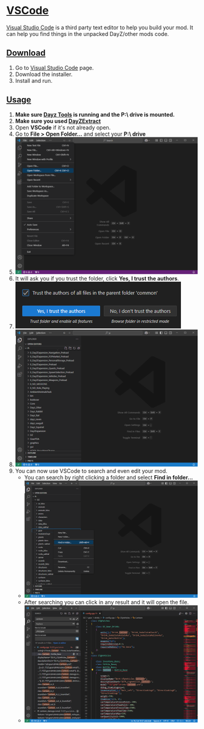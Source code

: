 # [VSCode](#vscode)

[Visual Studio Code](https://code.visualstudio.com/) is a third party text editor to help you build your mod. It can help you find things in the unpacked DayZ/other mods code.

## [Download](#download)

1.  Go to [Visual Studio Code](https://code.visualstudio.com/) page.
2.  Download the installer.
3.  Install and run.

## [Usage](#usage)

1.  **Make sure [Dayz Tools](dayztools.html) is running and the P:\\ drive is mounted.**
2.  **Make sure you used [DayZExtract](dayzextract.html)**
3.  Open **VSCode** if it's not already open.
4.  Go to **File > Open Folder...** and select your **P:\\ drive**
5.  ![vscode](vscode/1.png)
6.  It will ask you if you trust the folder, click **Yes, I trust the authors**.
7.  ![trust](vscode/2.png)
8.  ![vscodefolders](vscode/3.png)
9.  You can now use VSCode to search and even edit your mod.
    *   You can search by right clicking a folder and select **Find in folder...**
    *   ![vscodesearch](vscode/4.png)
    *   After searching you can click in any result and it will open the file.
    *   ![vscodesearchresult](vscode/5.png)